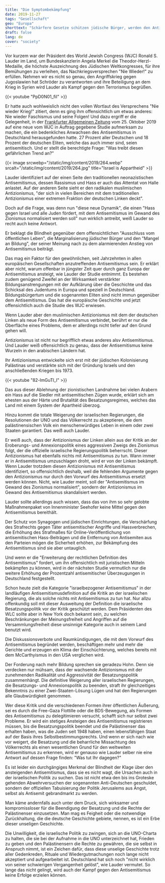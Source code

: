 ```yaml
---
title: "Die Symptombekämpfung"
date: 2019-11-27
tags: "Gesellschaft"
geo: "Europa"
shorttext: "Schärfere Gesetze schützen jüdische Bürger, werden den Antisemitismus aber nicht wirksam bekämpfen, solange man nicht eine seiner Ursachen in Israels Politik sucht."
draft: false
lang: de
cover: "society"
---
```


Vor kurzem war der Präsident des World Jewish Congress (WJC) Ronald S.
Lauder im Land, um Bundeskanzlerin Angela Merkel die
Theodor-Herzl-Medaille, die höchste Auszeichnung des Jüdischen
Weltkongresses, für ihre Bemühungen zu verleihen, das
Nachkriegsversprechen "Nie Wieder!" zu erfüllen. Nehmen wir es nicht so
genau, den Angriffskrieg gegen Jugoslawien hat Schröder zu verantworten
und ihre Beteiligung an dem Krieg in Syrien wird Lauder als Kampf gegen
den Terrorismus begrüßen.

{{< youtube "PpD0N01_fiI" >}}

Er hatte auch wohlweislich nicht den vollen Wortlaut des Versprechens
"Nie wieder Krieg!" zitiert, denn es ging ihm offensichtlich um etwas
anderes: Nie wieder Faschismus und seine Folgen! Und dazu ergriff er die
Gelegenheit, in der [Frankfurter Allgemeinen Zeitung](https://www.faz.net/aktuell/feuilleton/medien/antisemitismus-was-treibt-den-gefaehrlichen-trend-an-16449524.html "Was tut Ihr dagegen?") vom 25. Oktober 2019 auf eine neue vom WJC in Auftrag gegebene Studie aufmerksam zu machen, die ein bedenkliches Anwachsen des Antisemitismus
in Deutschland herausgefunden hatte. 27 Prozent aller Deutschen und 18 Prozent der deutschen Eliten, welche das auch immer sind, seien antisemitisch. Und er stellt die berechtigte Frage: "Was treibt diesen gefährlichen Trend an?"

{{< image srcwebp="/static/img/content/2019/264.webp" srcalt="/static/img/content/2019/264.jpg" title="Israel is Appartheid" >}}

Lauder identifiziert auf der einen Seite den traditionellen neonazistischen Antisemitismus, dessen Rassismus und Hass er auch das Attentat von Halle anlastet. Auf der anderen Seite sieht er den radikalen muslimischen Antizionismus, "der sich in vielen Bereichen mit dem traditionellen Antizionismus einer extremen Fraktion der deutschen Linken deckt".

Doch auf die Frage, was denn nun "diese neue Dynamik", die einen "Hass gegen Israel und alle Juden fördert, mit dem Antisemitismus im Gewand des Zionismus normalisiert werden soll" nun wirklich antreibt, weiß Lauder so recht auch keine Antwort.

Er beklagt die Blindheit gegenüber dem offensichtlichen "Ausschluss vom öffentlichen Leben", die Marginalisierung jüdischer Bürger und den "Mangel an Bildung", der seiner Meinung nach zu dem alarmierenden Anstieg von Antisemitismus beiträgt.

Das mag ein Faktor für den gewöhnlichen, seit Jahrzehnten in allen europäischen Gesellschaften anzutreffenden Antisemitismus sein. Er erklärt aber nicht, warum offenbar in jüngster Zeit quer durch ganz Europa der Antisemitismus ansteigt, wie Lauder der Studie entnimmt. Es bestehen zudem genügend Zweifel an der Wirksamkeit verstärkter Bildungsanstrengungen mit der Aufklärung über die Geschichte und das Schicksal des Judentums in Europa und speziell in Deutschland. Bildungsbürgertum und die sogenannten Eliten sind nicht immun gegenüber dem Antisemitismus. Das hat die europäische Geschichte und jetzt offensichtlich auch die Studie des WJC erwiesen.

Wenn Lauder aber den muslimischen Antizionismus mit dem der deutschen
Linken als neue Form des Antisemitismus verbindet, berührt er nur die
Oberfläche eines Problems, dem er allerdings nicht tiefer auf den Grund
gehen will.

Antizionismus ist nicht nur begrifflich etwas anderes alsv Antisemitismus. Und Lauder weiß offensichtlich zu genau, dass der Antisemitismus keine Wurzeln in den arabischen Ländern hat.

Ihr Antizionismus entwickelte sich erst mit der jüdischen Kolonisierung Palästinas und verstärkte sich mit der Gründung Israels und den anschließenden Kriegen bis 1973.

{{< youtube "82-lmGuTl_I" >}}

Das aus dieser Ablehnung der zionistischen Landnahme bei vielen Arabern
ein Hass auf die Siedler mit antisemitischen Zügen wurde, erklärt sich
am ehesten aus der Härte und Brutalität des Besatzungsregimes, welches
das Land mit einem System der Apartheid überzog.

Hinzu kommt die totale Weigerung der israelischen Regierungen, die
Resolutionen der UNO und das Völkerrecht zu akzeptieren, die dem
palästinensischen Volk ein menschenwürdiges Leben in einem oder zwei
Staaten garantiert. Das weiß auch Lauder.

Er weiß auch, dass der Antizionismus der Linken allein aus der Kritik an
der Eroberungs- und Annexionspolitik eines aggressiven Zweigs des
Zionismus folgt, der die offizielle israelische Regierungspolitik
beherrscht. Dieser Antizionismus hat ebenfalls nichts mit Antisemitismus
zu tun. Wann immer er in Antisemitismus umzuschlagen droht, wird er von
der Linken bekämpft. Wenn Lauder trotzdem diesen Antizionismus mit
Antisemitismus identifiziert, so offensichtlich deshalb, weil die
fehlenden Argumente gegen den Antizionismus nur durch den Vorwurf des
Antisemitismus ersetzt werden können. Nicht, wie Lauder meint, soll der
"Antisemitismus im Gewand des Zionismus normalisiert", sondern der
Antizionismus im Gewand des Antisemitismus skandalisiert werden.

Lauder sollte allerdings auch wissen, dass das von ihm so sehr gelobte
Maßnahmenpaket von Innenminister Seehofer keine Mittel gegen den
Antisemitismus bereithält.

Der Schutz von Synagogen und jüdischen Einrichtungen, die Verschärfung
des Strafrechts gegen Täter antisemitischer Angriffe und Hassverbrechen,
die Erhöhung des Strafmaßes für Online-Veröffentlichung von
antisemitischen Hass-Beiträgen und die Entfernung von Antisemiten aus
den Parteien mögen die Sicherheit erhöhen, zur Bekämpfung des
Antisemitismus sind sie aber untauglich.

Und wenn er die "Erweiterung der rechtlichen Definition des
Antisemitismus" fordert, um ihn offensichtlich mit juristischen Mitteln
bekämpfen zu können, wird in der nächsten Studie vermutlich nur die
weitere Erhöhung der Prozentzahl antisemitischer Überzeugungen in
Deutschland festgestellt.

Schon heute zielt die Kategorie "israelbezogener Antisemitismus" in der
landläufigen Antisemitismusdefinition auf die Kritik an der israelischen
Regierung, die als solche nichts mit Antisemitismus zu tun hat. Nur
allzu offenkundig soll mit dieser Ausweitung der Definition die
israelische Besatzungspolitik vor der Kritik geschützt werden. Dem
Präsidenten des WLC sollte aber in New York doch bekannt sein, zu
welchen Beschränkungen der Meinungsfreiheit und Angriffen auf die
Versammlungsfreiheit diese unsinnige Kategorie auch in seinem Land
benutzt wird.

Die Diskussionsverbote und Raumkündigungen, die mit dem Vorwurf des
Antisemitismus begründet werden, beschäftigen mehr und mehr die Gerichte
und erzeugen ein Klima der Einschüchterung, welches bereits mit dem
McCarthyismus in den USA verglichen wird.

Der Forderung nach mehr Bildung sprechen sie geradezu Hohn. Denn sie
verdecken nur mühsam, dass der wachsende Antizionismus mit der
zunehmenden Radikalität und Aggressivität der Besatzungspolitik
zusammenhängt. Die definitive Weigerung aller israelischen Regierungen,
die Besatzungs- und Annexionspolitik zu beenden, straft ihr
gleichzeitiges Bekenntnis zu einer Zwei-Staaten-Lösung Lügen und hat den
Regierungen alle Glaubwürdigkeit genommen.

Wer diese Kritik und die verschiedenen Formen ihrer öffentlichen
Äußerung, sei es durch die Free-Gaza Flottille oder die BDS-Bewegung,
als Formen des Antisemitismus zu delegitimieren versucht, schafft sich
nur selbst zwei Probleme. Er wird ein stetiges Ansteigen des
Antisemitismus registrieren müssen, bis die Besatzungspolitik beendet
und die Palästinenser das erhalten haben, was die Juden seit 1948 haben,
einen lebensfähigen Staat auf der Basis ihres Selbstbestimmungsrechts.
Und wenn er sich nach wie vor weigert, die Besatzung und die beharrliche
Missachtung des Völkerrechts als einen wesentlichen Grund für den
weltweiten Antisemitismus zu erkennen, wird er genauso wie Lauder selber
nie eine Antwort auf dessen Frage finden: "Was tut Ihr dagegen?"

Es ist leider ein durchgängiges Merkmal der Blindheit der Klage über den
ansteigenden Antisemitismus, dass sie es nicht wagt, die Ursachen auch
in der israelischen Politik zu suchen. Das ist nicht etwa den bis ins
Groteske gehenden Abwehrversuchen der sogenannten Anti-Deutschen
geschuldet, sondern der offiziellen Tabuisierung der Politik Jerusalems
aus Angst, selbst als Antisemit gebrandmarkt zu werden.

Man käme andernfalls auch unter dem Druck, sich wirksamer und
kompromissloser für die Beendigung der Besatzung und die Rechte der
Palästinenser einzusetzen. Man mag es Feigheit oder die notwendige
Zurückhaltung, die die deutsche Geschichte gebiete, nennen, es ist ein
Erbe dieser unseligen Geschichte.

Die Unwilligkeit, die israelische Politik zu zwingen, sich an die
UNO-Charta zu halten, die sie bei der Aufnahme in die UNO unterzeichnet
hat, Frieden zu geben und den Palästinensern die Rechte zu gewähren, die
sie selbst in Anspruch nimmt, ist ein Zeichen dafür, dass diese unselige
Geschichte trotz aller Gedenkreden, Rituale und Wiedergutmachungen noch
lange nicht akzeptiert und aufgearbeitet ist. Deutschland hat sich noch
"nicht wirklich von seiner schwierigen Vergangenheit gelöst", wie Lauder
vermutet. So lange das nicht gelingt, wird auch der Kampf gegen den
Antisemitismus keine Erfolge erzielen können.
